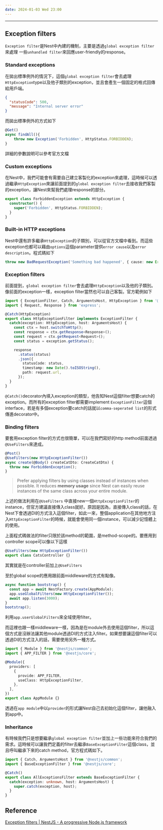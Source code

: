 ```yaml
---
date: 2024-01-03 Wed 23:00
---
```

---
## Exception filters

`Exception filter`是Nest中內建的機制，主要是透過`global exception filter`來處理
一些`unhandled filter`來回應user-friendly的response。

### Standard exceptions

在拋出標準例外的情況下，這個`global exception filter`會去處理`HttpException`type以及他子類別的exception，並且會產生一個固定的格式回傳給用戶端。

```json
{
  "statusCode": 500,
  "message": "Internal server error"
}
```

而拋出標準例外的方式如下
```ts
@Get()
async findAll(){
	throw new Exception('Forbidden', HttpStatus.FORBIDDEN);
}

```

詳細的參數說明可以參考官方文檔

### Custom exceptions

在Nest中，我們可能會有需要自己建立客製化的exception來處理，這時候可以透過繼承`HttpException`來讓前面提到的`global exception filter`去接收我們客製的exception，讓Nest來幫我們處理response的部分。

```typescript
export class ForbiddenException extends HttpException {
  constructor() {
    super('Forbidden', HttpStatus.FORBIDDEN);
  }
}
```

### Built-in HTTP exceptions

Nest中還有許多繼承`HttpException`的子類別，可以從官方文檔中看到。而這些exception也都可以藉由`options`這個parameter提供`error cause`以及`error description`。程式碼如下

```typescript
throw new BadRequestException('Something bad happened', { cause: new Error(), description: 'Some error description' })
```
### Exception filters

前面提到，`global exception filter`會去處理`HttpException`以及他的子類別。像前面的exception一樣，exception filter當然也可以自己客製。官方範例如下

```typescript
import { ExceptionFilter, Catch, ArgumentsHost, HttpException } from '@nestjs/common';
import { Request, Response } from 'express';

@Catch(HttpException)
export class HttpExceptionFilter implements ExceptionFilter {
  catch(exception: HttpException, host: ArgumentsHost) {
    const ctx = host.switchToHttp();
    const response = ctx.getResponse<Response>();
    const request = ctx.getRequest<Request>();
    const status = exception.getStatus();

    response
      .status(status)
      .json({
        statusCode: status,
        timestamp: new Date().toISOString(),
        path: request.url,
      });
  }
}
```

`@Catch()`decorator內填入exception的類型，他告知Nest這個filter想要catch的exception。而所有的exception filter都需要implement `ExceptionFilter`這個interface，若是有多個exception要catch的話就以`comma-seperated list`的形式傳進decorator中。

### Binding filters

要套用exception filter的方式也很簡單，可以在我們寫好的http method前面透過`@UseFilters`來達成。

```typescript
@Post()
@UseFilters(new HttpExceptionFilter())
async create(@Body() createCatDto: CreateCatDto) {
  throw new ForbiddenException();
}
```

>Prefer applying filters by using classes instead of instances when possible. It reduces **memory usage** since Nest can easily reuse instances of the same class across your entire module.

上述的做法利用在`@UseFilters` 中直接new一個`HttpExceptionFilter`的instance，但官方建議直接傳入class就好。原因是因為，直接傳入class的話，在Nest下會透過DI的方式注入這個filter，如此一來，整個application在其他地方注入`HttpExceptionFilter`的時候，就能會使用同一個instance，可以減少記憶體上的使用。

上面程式碼做法的filter只限於該method的範圍，是method-scope的。要應用到controller scope可以像以下這樣
```typescript
@UseFilters(new HttpExceptionFilter())
export class CatsController {}
```
其實就是在controller前加上`@UseFilters`

至於global scope的應用跟前面middleware的方式有點像。

```typescript
async function bootstrap() {
  const app = await NestFactory.create(AppModule);
  app.useGlobalFilters(new HttpExceptionFilter());
  await app.listen(3000);
}
bootstrap();
```

利用`app.userGlobalFilters`來全域使用filter。

而這裡也跟一樣middleware一樣，因為是在module外去使用這個filter，所以這個方式是沒辦法讓其他module透過DI的方式注入filter。如果想要讓這個filter可以透過DI的方式注入的話，需要使用另外一種方式。
```typescript
import { Module } from '@nestjs/common';
import { APP_FILTER } from '@nestjs/core';

@Module({
  providers: [
    {
      provide: APP_FILTER,
      useClass: HttpExceptionFilter,
    },
  ],
})
export class AppModule {}

```

透過在`app module`中以`provider`的形式讓Nest自己去初始化這個filter，讓他融入到app中。

### Inheritance

有時候我們只是想要繼承`global exception filter`並加上一些功能來符合我們的需求。這時候可以讓我們定義的filter去繼承`BaseExceptionFilter`這個class，並且呼叫繼承下來的catch method，官方程式碼如下。

```typescript
import { Catch, ArgumentsHost } from '@nestjs/common';
import { BaseExceptionFilter } from '@nestjs/core';

@Catch()
export class AllExceptionsFilter extends BaseExceptionFilter {
  catch(exception: unknown, host: ArgumentsHost) {
    super.catch(exception, host);
  }
}
```
## Reference

[Exception filters | NestJS - A progressive Node.js framework](https://docs.nestjs.com/exception-filters)